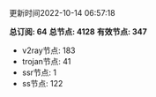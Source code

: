 更新时间2022-10-14 06:57:18

**总订阅: 64**
**总节点: 4128**
**有效节点: 347**
- v2ray节点: 183
- trojan节点: 41
- ssr节点: 1
- ss节点: 122
